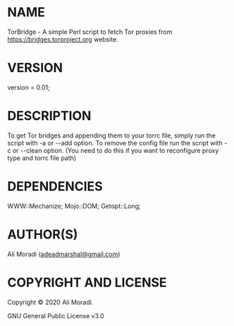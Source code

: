 # NAME

TorBridge - A simple Perl script to fetch Tor proxies from https://bridges.torproject.org website.

# VERSION

version = 0.01;

# DESCRIPTION

To get Tor bridges and appending them to your torrc file, simply run the script with -a or --add option.
To remove the config file run the script with -c or --clean option. (You need to do this if you want to reconfigure proxy type and torrc file path)

# DEPENDENCIES

WWW::Mechanize;
Mojo::DOM;
Getopt::Long;

# AUTHOR(S)

Ali Moradi (adeadmarshal@gmail.com)

# COPYRIGHT AND LICENSE

Copyright © 2020 Ali Moradi.

GNU General Public License v3.0
